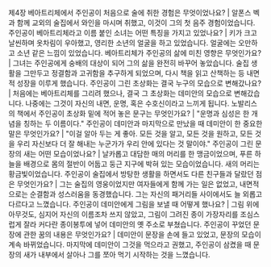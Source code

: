 제4장 베아트리체에서 주인공이 처음으로 술에 취한 경험은 무엇이었나요?	| 알폰스 벡과 함께 교외의 술집에서 와인을 마시며 취했고, 이것이 그의 첫 음주 경험이었습니다.
주인공이 베아트리체라고 이름 붙인 소녀는 어떤 특징을 가지고 있었나요?	| 키가 크고 날씬하며 옷차림이 우아했고, 영리한 소년의 얼굴을 하고 있었습니다. 얼굴에는 오만하고 소년 같은 느낌이 있었습니다.
베아트리체가 주인공의 삶에 미친 영향은 무엇인가요?	| 그녀는 주인공에게 숭배의 대상이 되어 그의 삶을 완전히 바꾸어 놓았습니다. 술집 생활을 그만두고 정결함과 고귀함을 추구하게 되었으며, 다시 책을 읽고 산책하는 등 내면적 성장을 이루게 했습니다.
주인공이 그린 초상화는 결국 누구의 모습으로 변해갔나요?	| 처음에는 베아트리체를 그리려 했으나, 결국 그 초상화는 데미안의 모습으로 변해갔습니다. 나중에는 그것이 자신의 내면, 운명, 혹은 수호신이라고 느끼게 됩니다.
노발리스의 책에서 주인공이 초상화 밑에 적어 놓은 문구는 무엇인가요?	| "운명과 심성은 한 개념을 칭하는 두 이름이다."
주인공이 데미안과 마지막으로 만났을 때 데미안이 한 중요한 말은 무엇인가요?	| "이걸 알아 두는 게 좋아. 모든 것을 알고, 모든 것을 원하고, 모든 것을 우리 자신보다 더 잘 해내는 누군가가 우리 안에 있다는 것 말이야."
주인공이 그린 문장의 새는 어떤 모습이었나요?	| 날카롭고 대담한 매의 머리를 한 맹금이었으며, 푸른 하늘을 배경으로 몸의 절반이 어둡고 둥근 지구에 박혀 있는 모습이었습니다. 새의 머리는 황금빛이었습니다.
주인공이 술집에서 방탕한 생활을 하면서도 다른 친구들과 달랐던 점은 무엇인가요?	| 그는 술집의 영웅이었지만 여자들에게 함께 가는 일은 없었고, 내면적으로는 순결함과 성스러움을 동경했습니다. 그는 자신의 패거리들 사이에서도 늘 외롭고 다르다고 느꼈습니다.
주인공이 데미안에게 그림을 보낼 때 어떻게 했나요?	| 그림 위에 아무것도, 심지어 자신의 이름조차 쓰지 않았고, 그림이 그려진 종이 가장자리를 조심스럽게 잘라 커다란 종이봉투에 넣어 데미안의 옛 주소로 부쳤습니다.
주인공이 꾸었던 문장에 관한 꿈의 내용은 무엇인가요?	| 데미안이 문장을 손에 들고 있었고, 문장의 모습이 계속 바뀌었습니다. 마지막에 데미안이 그것을 먹으라고 권했고, 주인공이 삼켰을 때 문장의 새가 내부에서 살아나 그를 쪼아 먹기 시작하는 것을 느꼈습니다.